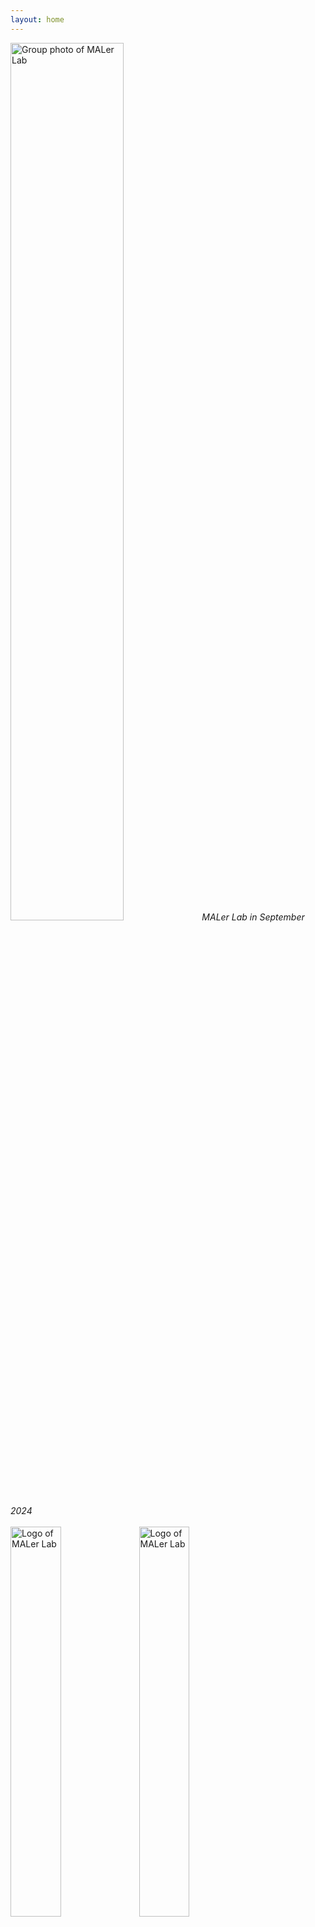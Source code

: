 ```yaml
---
layout: home
---
```

<div class="image-caption">
    <img src="{{ site.baseurl }}/assets/images/maler_240925.jpg" alt="Group photo of MALer Lab" width="60%"/>
    <em>MALer Lab in September 2024</em>
</div>

<br/>

<div class="title-logo">
    <img class="image-light" src="{{ site.baseurl }}/assets/images/maler-assets/MALER_LOGO_TEXT_BLACK.png" alt="Logo of MALer Lab" width="40%"/>
    <img class="image-dark" src="{{ site.baseurl }}/assets/images/maler-assets/MALER_LOGO_TEXT_WHITE.png" alt="Logo of MALer Lab" width="40%"/>
</div>


**Music and Art Learning (MALer) Lab** (@ Dept. Art & Technology, Sogang University) aims to understand music and art computationally, especially through deep learning. Our research interests covers broad music information retrieval including computational modeling of music generation and music performance, computational musicology, and cross-modal generation. The ultimate goal of our research is to enhance artistic experiences in our society based on our computational understanding of music and art. 

---
<br/>

We are currently seeking highly motivated Master's/Ph.D. students for the academic year of 2025 who are interested in Deep Learning based Music Information Retrieval (MIR). The topics we are currently interested in are as follows:
- MIR for Music Education
- MIR for Korean Traditional Music (Analysis)
- MIR for Western Classical Music (Transcription, OMR, Alignment, etc)
- Symbolic Music Generation
- MIDI-to-Audio Synthesis
- Computational Musicology

<br/>

For admission, you can refer following websites. But please contact [here](mailto:dasaemj@sogang.ac.kr) before you apply.
- [Graduate Program at the Department of Art & Technology](https://creative.sogang.ac.kr/academics/academics_graduate-program-cloned-30309/)
- [Graduate School of AI](https://ai.sogang.ac.kr/ai/index_new.html)

<!--Our research group is currently at full capacity and not accepting new applicants for graduate program. Please check back for future openings. -->

If you're interested in the research conducted in our lab, we highly recommend taking AATG015 - Deep Learning for Music & Audio as it provides a solid foundation for the work we do and will give you a head start on potential research projects in the future.

<!--For any questions or further information, please contact [here](mailto:dasaemj@sogang.ac.kr)-->

--- 
<br/>

We are also hiring full-time **Post Doc** on MIR, starting from Fall 2024, preferably focusing on symbolic music generation in context of music education, or analysis and transcription model for Korean traditional music. The detailed job opening is not yet prepared, but if you are interested, please contact [here](mailto:dasaemj@sogang.ac.kr). 